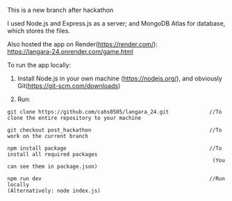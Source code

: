 This is a new branch after hackathon

I used Node.js and Express.js as a server;
and MongoDB Atlas for database, which stores the files.


Also hosted the app on Render(https://render.com/):
<br/>
https://langara-24.onrender.com/game.html


To run the app locally:

1. Install Node.js in your own machine (https://nodejs.org/), and obviously Git(https://git-scm.com/downloads)

2. Run:
   
```
git clone https://github.com/cahs0505/langara_24.git             //To clone the entire repository to your machine

git checkout post_hackathon                                      //To work on the current branch

npm install package                                              //To install all required packages
                                                                  (You can see them in package.json)

npm run dev                                                      //Run locally
(Alternatively: node index.js)

```

